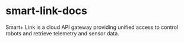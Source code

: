 # smart-link-docs
Smart+ Link is a cloud API gateway providing unified access to control robots and retrieve telemetry and sensor data. 
